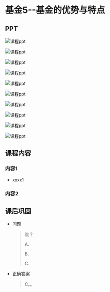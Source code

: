 

# 基金5--基金的优势与特点

## PPT

![课程ppt](assets/13--1.jpeg)

![课程ppt](assets/13--2.jpeg)

![课程ppt](assets/13--3.jpeg)

![课程ppt](assets/13--4.jpeg)

![课程ppt](assets/13--5.jpeg)

![课程ppt](assets/13--6.jpeg)

![课程ppt](assets/13--7.jpeg)

![课程ppt](assets/13--8.jpeg)

![课程ppt](assets/13--9.jpeg)

![课程ppt](assets/13--10.jpeg)

## 课程内容

### 内容1

- xxxx1

  > 

### 内容2

## 课后巩固

- 问题

  > 谁？
  >
  > A.
  >
  > B.
  >
  > C.

- 正确答案

  > C。。